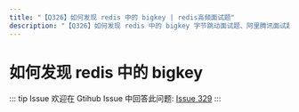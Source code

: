 ```yaml
---
title: "【Q326】如何发现 redis 中的 bigkey | redis高频面试题"
description: "【Q326】如何发现 redis 中的 bigkey 字节跳动面试题、阿里腾讯面试题、美团小米面试题。"
---
```


# 如何发现 redis 中的 bigkey

::: tip Issue
欢迎在 Gtihub Issue 中回答此问题: [Issue 329](https://github.com/shfshanyue/Daily-Question/issues/329)
:::
